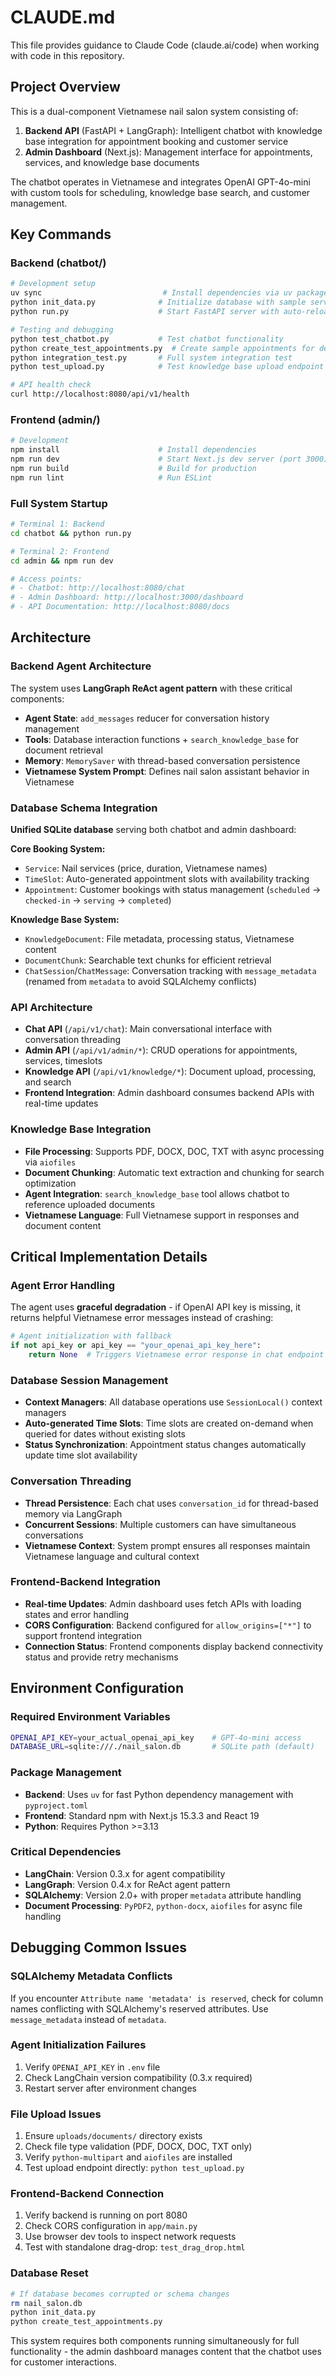 # CLAUDE.md

This file provides guidance to Claude Code (claude.ai/code) when working with code in this repository.

## Project Overview

This is a dual-component Vietnamese nail salon system consisting of:

1. **Backend API** (FastAPI + LangGraph): Intelligent chatbot with knowledge base integration for appointment booking and customer service
2. **Admin Dashboard** (Next.js): Management interface for appointments, services, and knowledge base documents

The chatbot operates in Vietnamese and integrates OpenAI GPT-4o-mini with custom tools for scheduling, knowledge base search, and customer management.

## Key Commands

### Backend (chatbot/)
```bash
# Development setup
uv sync                           # Install dependencies via uv package manager
python init_data.py              # Initialize database with sample services and time slots
python run.py                    # Start FastAPI server with auto-reload (port 8080)

# Testing and debugging
python test_chatbot.py           # Test chatbot functionality
python create_test_appointments.py  # Create sample appointments for demo
python integration_test.py       # Full system integration test
python test_upload.py            # Test knowledge base upload endpoint

# API health check
curl http://localhost:8080/api/v1/health
```

### Frontend (admin/)
```bash
# Development
npm install                      # Install dependencies
npm run dev                      # Start Next.js dev server (port 3000)
npm run build                    # Build for production
npm run lint                     # Run ESLint
```

### Full System Startup
```bash
# Terminal 1: Backend
cd chatbot && python run.py

# Terminal 2: Frontend  
cd admin && npm run dev

# Access points:
# - Chatbot: http://localhost:8080/chat
# - Admin Dashboard: http://localhost:3000/dashboard
# - API Documentation: http://localhost:8080/docs
```

## Architecture

### Backend Agent Architecture
The system uses **LangGraph ReAct agent pattern** with these critical components:

- **Agent State**: `add_messages` reducer for conversation history management
- **Tools**: Database interaction functions + `search_knowledge_base` for document retrieval
- **Memory**: `MemorySaver` with thread-based conversation persistence
- **Vietnamese System Prompt**: Defines nail salon assistant behavior in Vietnamese

### Database Schema Integration
**Unified SQLite database** serving both chatbot and admin dashboard:

**Core Booking System:**
- `Service`: Nail services (price, duration, Vietnamese names)
- `TimeSlot`: Auto-generated appointment slots with availability tracking
- `Appointment`: Customer bookings with status management (`scheduled` → `checked-in` → `serving` → `completed`)

**Knowledge Base System:**
- `KnowledgeDocument`: File metadata, processing status, Vietnamese content
- `DocumentChunk`: Searchable text chunks for efficient retrieval
- `ChatSession`/`ChatMessage`: Conversation tracking with `message_metadata` (renamed from `metadata` to avoid SQLAlchemy conflicts)

### API Architecture
- **Chat API** (`/api/v1/chat`): Main conversational interface with conversation threading
- **Admin API** (`/api/v1/admin/*`): CRUD operations for appointments, services, timeslots
- **Knowledge API** (`/api/v1/knowledge/*`): Document upload, processing, and search
- **Frontend Integration**: Admin dashboard consumes backend APIs with real-time updates

### Knowledge Base Integration
- **File Processing**: Supports PDF, DOCX, DOC, TXT with async processing via `aiofiles`
- **Document Chunking**: Automatic text extraction and chunking for search optimization
- **Agent Integration**: `search_knowledge_base` tool allows chatbot to reference uploaded documents
- **Vietnamese Language**: Full Vietnamese support in responses and document content

## Critical Implementation Details

### Agent Error Handling
The agent uses **graceful degradation** - if OpenAI API key is missing, it returns helpful Vietnamese error messages instead of crashing:

```python
# Agent initialization with fallback
if not api_key or api_key == "your_openai_api_key_here":
    return None  # Triggers Vietnamese error response in chat endpoint
```

### Database Session Management
- **Context Managers**: All database operations use `SessionLocal()` context managers
- **Auto-generated Time Slots**: Time slots are created on-demand when queried for dates without existing slots
- **Status Synchronization**: Appointment status changes automatically update time slot availability

### Conversation Threading
- **Thread Persistence**: Each chat uses `conversation_id` for thread-based memory via LangGraph
- **Concurrent Sessions**: Multiple customers can have simultaneous conversations
- **Vietnamese Context**: System prompt ensures all responses maintain Vietnamese language and cultural context

### Frontend-Backend Integration
- **Real-time Updates**: Admin dashboard uses fetch APIs with loading states and error handling
- **CORS Configuration**: Backend configured for `allow_origins=["*"]` to support frontend integration
- **Connection Status**: Frontend components display backend connectivity status and provide retry mechanisms

## Environment Configuration

### Required Environment Variables
```bash
OPENAI_API_KEY=your_actual_openai_api_key    # GPT-4o-mini access
DATABASE_URL=sqlite:///./nail_salon.db       # SQLite path (default)
```

### Package Management
- **Backend**: Uses `uv` for fast Python dependency management with `pyproject.toml`
- **Frontend**: Standard npm with Next.js 15.3.3 and React 19
- **Python**: Requires Python >=3.13

### Critical Dependencies
- **LangChain**: Version 0.3.x for agent compatibility
- **LangGraph**: Version 0.4.x for ReAct agent pattern
- **SQLAlchemy**: Version 2.0+ with proper `metadata` attribute handling
- **Document Processing**: `PyPDF2`, `python-docx`, `aiofiles` for async file handling

## Debugging Common Issues

### SQLAlchemy Metadata Conflicts
If you encounter `Attribute name 'metadata' is reserved`, check for column names conflicting with SQLAlchemy's reserved attributes. Use `message_metadata` instead of `metadata`.

### Agent Initialization Failures
1. Verify `OPENAI_API_KEY` in `.env` file
2. Check LangChain version compatibility (0.3.x required)
3. Restart server after environment changes

### File Upload Issues
1. Ensure `uploads/documents/` directory exists
2. Check file type validation (PDF, DOCX, DOC, TXT only)
3. Verify `python-multipart` and `aiofiles` are installed
4. Test upload endpoint directly: `python test_upload.py`

### Frontend-Backend Connection
1. Verify backend is running on port 8080
2. Check CORS configuration in `app/main.py`
3. Use browser dev tools to inspect network requests
4. Test with standalone drag-drop: `test_drag_drop.html`

### Database Reset
```bash
# If database becomes corrupted or schema changes
rm nail_salon.db
python init_data.py
python create_test_appointments.py
```

This system requires both components running simultaneously for full functionality - the admin dashboard manages content that the chatbot uses for customer interactions.